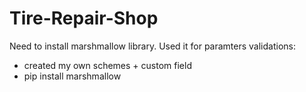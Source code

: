 # Tire-Repair-Shop

Need to install marshmallow library.
Used it for paramters validations:
 - created my own schemes + custom field
 - pip install marshmallow
